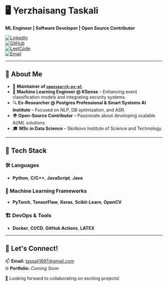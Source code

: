 # 🖥️ Yerzhaisang Taskali  
**ML Engineer | Software Developer | Open Source Contributor**  

[![LinkedIn](https://img.shields.io/badge/LinkedIn-Connect-blue?logo=linkedin)](https://www.linkedin.com/in/yerzhaisang/)  
[![GitHub](https://img.shields.io/badge/GitHub-Profile-black?logo=github)](https://github.com/Yerzhaisang)  
[![LeetCode](https://img.shields.io/badge/LeetCode-Profile-orange?logo=leetcode)](https://leetcode.com/Yerzhaisang)  
[![Email](https://img.shields.io/badge/Email-tasqali1697%40gmail.com-red?logo=gmail)](mailto:tasqali1697@gmail.com)  

---

## 👋 About Me  
- 🚀 **Maintainer of [`opensearch-py-ml`](https://github.com/opensearch-project/opensearch-py-ml)**  
- 🎯 **Machine Learning Engineer @ KSense** – Enhancing event classification models and integrating security systems.  
- 🔍 **Ex-Researcher @ Postgres Professional & Smart Systems AI Institute** – Focused on NLP, DB optimization, and ASR.  
- 🌍 **Open-Source Contributor** – Passionate about developing scalable AI/ML solutions.  
- 🎓 **MSc in Data Science** – Skolkovo Institute of Science and Technology.  

---

## 🔧 Tech Stack  
### 🛠️ Languages  
- **Python**, **C/C++**, **JavaScript**, **Java**  

### 🤖 Machine Learning Frameworks  
- **PyTorch**, **TensorFlow**, **Keras**, **Scikit-Learn**, **OpenCV**  

### 🏗️ DevOps & Tools  
- **Docker**, **CI/CD**, **GitHub Actions**, **LATEX**  

---

## 🤝 Let's Connect!  
📫 **Email:** [tasqali1697@gmail.com](mailto:tasqali1697@gmail.com)  
🌐 **Portfolio:** *Coming Soon*  

🚀 Looking forward to collaborating on exciting projects!  
